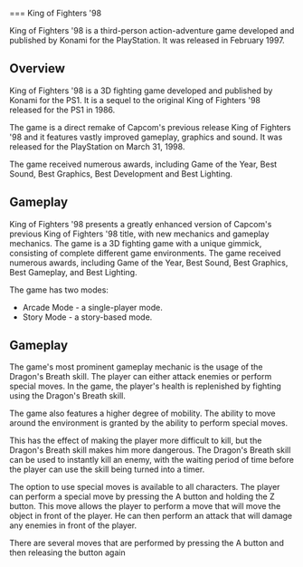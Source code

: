 
===
King of Fighters '98

King of Fighters '98 is a third-person action-adventure game developed and published by Konami for the PlayStation. It was released in February 1997.

## Overview

King of Fighters '98 is a 3D fighting game developed and published by Konami for the PS1. It is a sequel to the original King of Fighters '98 released for the PS1 in 1986.

The game is a direct remake of Capcom's previous release King of Fighters '98 and it features vastly improved gameplay, graphics and sound. It was released for the PlayStation on March 31, 1998.

The game received numerous awards, including Game of the Year, Best Sound, Best Graphics, Best Development and Best Lighting.

## Gameplay

King of Fighters '98 presents a greatly enhanced version of Capcom's previous King of Fighters '98 title, with new mechanics and gameplay mechanics. The game is a 3D fighting game with a unique gimmick, consisting of complete different game environments. The game received numerous awards, including Game of the Year, Best Sound, Best Graphics, Best Gameplay, and Best Lighting.

The game has two modes:

*   Arcade Mode - a single-player mode.
*   Story Mode - a story-based mode.

## Gameplay

The game's most prominent gameplay mechanic is the usage of the Dragon's Breath skill. The player can either attack enemies or perform special moves. In the game, the player's health is replenished by fighting using the Dragon's Breath skill.

The game also features a higher degree of mobility. The ability to move around the environment is granted by the ability to perform special moves.

This has the effect of making the player more difficult to kill, but the Dragon's Breath skill makes him more dangerous. The Dragon's Breath skill can be used to instantly kill an enemy, with the waiting period of time before the player can use the skill being turned into a timer.

The option to use special moves is available to all characters. The player can perform a special move by pressing the A button and holding the Z button. This move allows the player to perform a move that will move the object in front of the player. He can then perform an attack that will damage any enemies in front of the player.

There are several moves that are performed by pressing the A button and then releasing the button again
